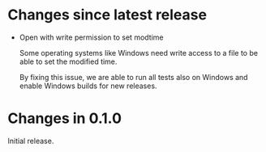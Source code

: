 # Changes since latest release

-   Open with write permission to set modtime

    Some operating systems like Windows need write access to a file to be
    able to set the modified time.

    By fixing this issue, we are able to run all tests also on Windows and
    enable Windows builds for new releases.

# Changes in 0.1.0

Initial release.
